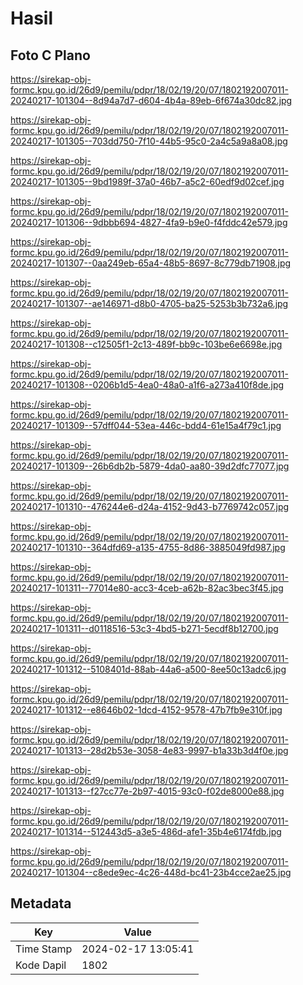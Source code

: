 # Hasil

## Foto C Plano

https://sirekap-obj-formc.kpu.go.id/26d9/pemilu/pdpr/18/02/19/20/07/1802192007011-20240217-101304--8d94a7d7-d604-4b4a-89eb-6f674a30dc82.jpg

https://sirekap-obj-formc.kpu.go.id/26d9/pemilu/pdpr/18/02/19/20/07/1802192007011-20240217-101305--703dd750-7f10-44b5-95c0-2a4c5a9a8a08.jpg

https://sirekap-obj-formc.kpu.go.id/26d9/pemilu/pdpr/18/02/19/20/07/1802192007011-20240217-101305--9bd1989f-37a0-46b7-a5c2-60edf9d02cef.jpg

https://sirekap-obj-formc.kpu.go.id/26d9/pemilu/pdpr/18/02/19/20/07/1802192007011-20240217-101306--9dbbb694-4827-4fa9-b9e0-f4fddc42e579.jpg

https://sirekap-obj-formc.kpu.go.id/26d9/pemilu/pdpr/18/02/19/20/07/1802192007011-20240217-101307--0aa249eb-65a4-48b5-8697-8c779db71908.jpg

https://sirekap-obj-formc.kpu.go.id/26d9/pemilu/pdpr/18/02/19/20/07/1802192007011-20240217-101307--ae146971-d8b0-4705-ba25-5253b3b732a6.jpg

https://sirekap-obj-formc.kpu.go.id/26d9/pemilu/pdpr/18/02/19/20/07/1802192007011-20240217-101308--c12505f1-2c13-489f-bb9c-103be6e6698e.jpg

https://sirekap-obj-formc.kpu.go.id/26d9/pemilu/pdpr/18/02/19/20/07/1802192007011-20240217-101308--0206b1d5-4ea0-48a0-a1f6-a273a410f8de.jpg

https://sirekap-obj-formc.kpu.go.id/26d9/pemilu/pdpr/18/02/19/20/07/1802192007011-20240217-101309--57dff044-53ea-446c-bdd4-61e15a4f79c1.jpg

https://sirekap-obj-formc.kpu.go.id/26d9/pemilu/pdpr/18/02/19/20/07/1802192007011-20240217-101309--26b6db2b-5879-4da0-aa80-39d2dfc77077.jpg

https://sirekap-obj-formc.kpu.go.id/26d9/pemilu/pdpr/18/02/19/20/07/1802192007011-20240217-101310--476244e6-d24a-4152-9d43-b7769742c057.jpg

https://sirekap-obj-formc.kpu.go.id/26d9/pemilu/pdpr/18/02/19/20/07/1802192007011-20240217-101310--364dfd69-a135-4755-8d86-3885049fd987.jpg

https://sirekap-obj-formc.kpu.go.id/26d9/pemilu/pdpr/18/02/19/20/07/1802192007011-20240217-101311--77014e80-acc3-4ceb-a62b-82ac3bec3f45.jpg

https://sirekap-obj-formc.kpu.go.id/26d9/pemilu/pdpr/18/02/19/20/07/1802192007011-20240217-101311--d0118516-53c3-4bd5-b271-5ecdf8b12700.jpg

https://sirekap-obj-formc.kpu.go.id/26d9/pemilu/pdpr/18/02/19/20/07/1802192007011-20240217-101312--5108401d-88ab-44a6-a500-8ee50c13adc6.jpg

https://sirekap-obj-formc.kpu.go.id/26d9/pemilu/pdpr/18/02/19/20/07/1802192007011-20240217-101312--e8646b02-1dcd-4152-9578-47b7fb9e310f.jpg

https://sirekap-obj-formc.kpu.go.id/26d9/pemilu/pdpr/18/02/19/20/07/1802192007011-20240217-101313--28d2b53e-3058-4e83-9997-b1a33b3d4f0e.jpg

https://sirekap-obj-formc.kpu.go.id/26d9/pemilu/pdpr/18/02/19/20/07/1802192007011-20240217-101313--f27cc77e-2b97-4015-93c0-f02de8000e88.jpg

https://sirekap-obj-formc.kpu.go.id/26d9/pemilu/pdpr/18/02/19/20/07/1802192007011-20240217-101314--512443d5-a3e5-486d-afe1-35b4e6174fdb.jpg

https://sirekap-obj-formc.kpu.go.id/26d9/pemilu/pdpr/18/02/19/20/07/1802192007011-20240217-101304--c8ede9ec-4c26-448d-bc41-23b4cce2ae25.jpg


## Metadata

| Key        | Value               |
| ---------- | ------------------- |
| Time Stamp | 2024-02-17 13:05:41 |
| Kode Dapil | 1802                |



